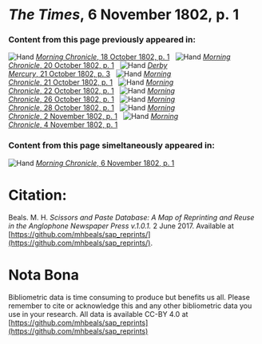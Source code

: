 # *The Times*, 6 November 1802, p. 1  
  
### Content from this page previously appeared in:  
![Hand](http://scissorsandpaste.net/wp-content/uploads/2017/06/smallhandpointer.png) [*Morning Chronicle*, 18 October 1802, p. 1](https://mhbeals.github.io/sap_html/Morning-Chronicle/Morning-Chronicle-18-October-1802-p-1)  
![Hand](http://scissorsandpaste.net/wp-content/uploads/2017/06/smallhandpointer.png) [*Morning Chronicle*, 20 October 1802, p. 1](https://mhbeals.github.io/sap_html/Morning-Chronicle/Morning-Chronicle-20-October-1802-p-1)  
![Hand](http://scissorsandpaste.net/wp-content/uploads/2017/06/smallhandpointer.png) [*Derby Mercury*, 21 October 1802, p. 3](https://mhbeals.github.io/sap_html/Derby-Mercury/Derby-Mercury-21-October-1802-p-3)  
![Hand](http://scissorsandpaste.net/wp-content/uploads/2017/06/smallhandpointer.png) [*Morning Chronicle*, 21 October 1802, p. 1](https://mhbeals.github.io/sap_html/Morning-Chronicle/Morning-Chronicle-21-October-1802-p-1)  
![Hand](http://scissorsandpaste.net/wp-content/uploads/2017/06/smallhandpointer.png) [*Morning Chronicle*, 22 October 1802, p. 1](https://mhbeals.github.io/sap_html/Morning-Chronicle/Morning-Chronicle-22-October-1802-p-1)  
![Hand](http://scissorsandpaste.net/wp-content/uploads/2017/06/smallhandpointer.png) [*Morning Chronicle*, 26 October 1802, p. 1](https://mhbeals.github.io/sap_html/Morning-Chronicle/Morning-Chronicle-26-October-1802-p-1)  
![Hand](http://scissorsandpaste.net/wp-content/uploads/2017/06/smallhandpointer.png) [*Morning Chronicle*, 28 October 1802, p. 1](https://mhbeals.github.io/sap_html/Morning-Chronicle/Morning-Chronicle-28-October-1802-p-1)  
![Hand](http://scissorsandpaste.net/wp-content/uploads/2017/06/smallhandpointer.png) [*Morning Chronicle*, 2 November 1802, p. 1](https://mhbeals.github.io/sap_html/Morning-Chronicle/Morning-Chronicle-2-November-1802-p-1)  
![Hand](http://scissorsandpaste.net/wp-content/uploads/2017/06/smallhandpointer.png) [*Morning Chronicle*, 4 November 1802, p. 1](https://mhbeals.github.io/sap_html/Morning-Chronicle/Morning-Chronicle-4-November-1802-p-1)  
  
### Content from this page simeltaneously appeared in:  
![Hand](http://scissorsandpaste.net/wp-content/uploads/2017/06/smallhandpointer.png) [*Morning Chronicle*, 6 November 1802, p. 1](https://mhbeals.github.io/sap_html/Morning-Chronicle/Morning-Chronicle-6-November-1802-p-1)  


# Citation: 

Beals. M. H. *Scissors and Paste Database: A Map of Reprinting and Reuse in the Anglophone Newspaper Press v.1.0.1.* 2 June 2017. Available at [https://github.com/mhbeals/sap_reprints/](https://github.com/mhbeals/sap_reprints/). 

# Nota Bona

Bibliometric data is time consuming to produce but benefits us all. Please remember to cite or acknowledge this and any other bibliometric data you use in your research. All data is available CC-BY 4.0 at [https://github.com/mhbeals/sap_reprints](https://github.com/mhbeals/sap_reprints)
